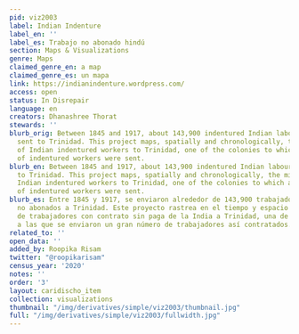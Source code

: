 ```yaml
---
pid: viz2003
label: Indian Indenture
label_en: ''
label_es: Trabajo no abonado hindú
section: Maps & Visualizations
genre: Maps
claimed_genre_en: a map
claimed_genre_es: un mapa
link: https://indianindenture.wordpress.com/
access: open
status: In Disrepair
language: en
creators: Dhanashree Thorat
stewards: ''
blurb_orig: Between 1845 and 1917, about 143,900 indentured Indian labourers were
  sent to Trinidad. This project maps, spatially and chronologically, the migration
  of Indian indentured workers to Trinidad, one of the colonies to which a large number
  of indentured workers were sent.
blurb_en: Between 1845 and 1917, about 143,900 indentured Indian labourers were sent
  to Trinidad. This project maps, spatially and chronologically, the migration of
  Indian indentured workers to Trinidad, one of the colonies to which a large number
  of indentured workers were sent.
blurb_es: Entre 1845 y 1917, se enviaron alrededor de 143,900 trabajadores hindúes
  no abonados a Trinidad. Este proyecto rastrea en el tiempo y espacio la migración
  de trabajadores con contrato sin paga de la India a Trinidad, una de las colonias
  a las que se enviaron un gran número de trabajadores así contratados.
related_to: ''
open_data: ''
added_by: Roopika Risam
twitter: "@roopikarisam"
census_year: '2020'
notes: ''
order: '3'
layout: caridischo_item
collection: visualizations
thumbnail: "/img/derivatives/simple/viz2003/thumbnail.jpg"
full: "/img/derivatives/simple/viz2003/fullwidth.jpg"
---
```

